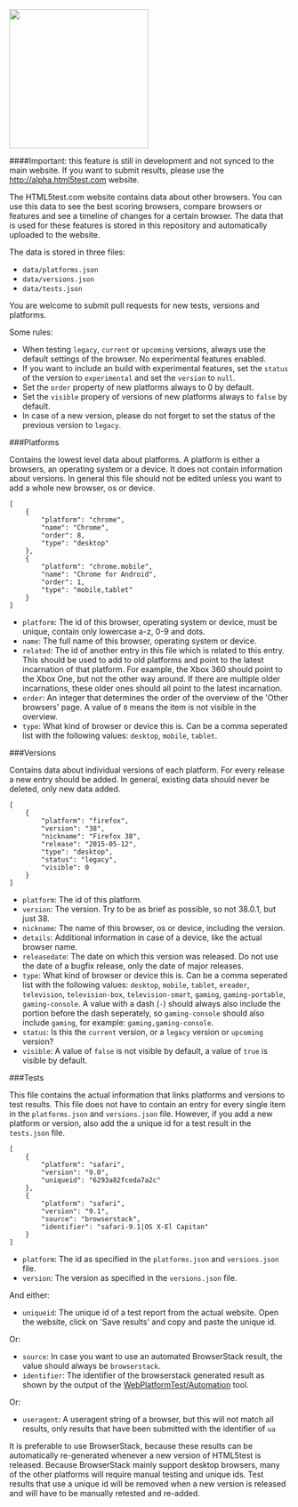<img src="https://html5te.st/assets/html5test.svg" width="250">

####Important: this feature is still in development and not synced to the main website. If you want to submit results, please use the http://alpha.html5test.com website.

The HTML5test.com website contains data about other browsers. You can use this data to see the best scoring browsers,
compare browsers or features and see a timeline of changes for a certain browser. The data that is used for these
features is stored in this repository and automatically uploaded to the website.

The data is stored in three files:

- `data/platforms.json`
- `data/versions.json`
- `data/tests.json`

You are welcome to submit pull requests for new tests, versions and platforms.

Some rules:
- When testing `legacy`, `current` or `upcoming` versions, always use the default settings of the browser. No experimental features enabled.
- If you want to include an build with experimental features, set the `status` of the version to `experimental` and set the `version` to `null`.
- Set the `order` property of new platforms always to 0 by default.
- Set the `visible` propery of versions of new platforms always to `false` by default.
- In case of a new version, please do not forget to set the status of the previous version to `legacy`.


###Platforms

Contains the lowest level data about platforms. A platform is either a browsers, an operating system or a device.
It does not contain information about versions.
In general this file should not be edited unless you want to add a whole new browser, os or device.

````
[
    {
        "platform": "chrome",
        "name": "Chrome",
        "order": 8,
        "type": "desktop"
    },
    {
        "platform": "chrome.mobile",
        "name": "Chrome for Android",
        "order": 1,
        "type": "mobile,tablet"
    }
]
````

- `platform`: The id of this browser, operating system or device, must be unique, contain only lowercase a-z, 0-9 and dots.
- `name`: The full name of this browser, operating system or device.
- `related`: The id of another entry in this file which is related to this entry. This should be used to add to old platforms and point to the latest incarnation of that platform. For example, the Xbox 360 should point to the Xbox One, but not the other way around. If there are multiple older incarnations, these older ones should all point to the latest incarnation.
- `order`: An integer that determines the order of the overview of the 'Other browsers' page. A value of `0` means the item is not visible in the overview.
- `type`: What kind of browser or device this is. Can be a comma seperated list with the following values: `desktop`, `mobile`, `tablet`.


###Versions

Contains data about individual versions of each platform. For every release a new entry should be added. In general,
existing data should never be deleted, only new data added.


````
[
    {
        "platform": "firefox",
        "version": "38",
        "nickname": "Firefox 38",
        "release": "2015-05-12",
        "type": "desktop",
        "status": "legacy",
        "visible": 0
    }
]
````

- `platform`: The id of this platform.
- `version`: The version. Try to be as brief as possible, so not 38.0.1, but just 38.
- `nickname`: The name of this browser, os or device, including the version.
- `details`: Additional information in case of a device, like the actual browser name.
- `releasedate`: The date on which this version was released. Do not use the date of a bugfix release, only the date of major releases.
- `type`: What kind of browser or device this is. Can be a comma seperated list with the following values: `desktop`, `mobile`, `tablet`, `ereader`, `television`, `television-box`, `television-smart`, `gaming`, `gaming-portable`, `gaming-console`. A value with a dash (`-`) should always also include the portion before the dash seperately, so `gaming-console` should also include `gaming`, for example: `gaming,gaming-console`.
- `status`: Is this the `current` version, or a `legacy` version or `upcoming` version?
- `visible`: A value of `false` is not visible by default, a value of `true` is visible by default.


###Tests

This file contains the actual information that links platforms and versions to test results. This file does not have to contain an
entry for every single item in the `platforms.json` and `versions.json` file. However, if you add a new platform or version, also add the
a unique id for a test result in the `tests.json` file.

````
[
    {
        "platform": "safari",
        "version": "9.0",
        "uniqueid": "6293a82fceda7a2c"
    },
    {
        "platform": "safari",
        "version": "9.1",
        "source": "browserstack",
        "identifier": "safari-9.1|OS X-El Capitan"
    }
]
````

- `platform`: The id as specified in the `platforms.json` and `versions.json` file.
- `version`: The version as specified in the `versions.json` file.

And either:
- `uniqueid`: The unique id of a test report from the actual website. Open the website, click on 'Save results' and copy and paste the unique id.

Or:
- `source`: In case you want to use an automated BrowserStack result, the value should always be `browserstack`.
- `identifier`: The identifier of the browserstack generated result as shown by the output of the [WebPlatformTest/Automation](https://github.com/WebPlatformTest/Automation) tool.

Or:
- `useragent`: A useragent string of a browser, but this will not match all results, only results that have been submitted with the identifier of `ua`

It is preferable to use BrowserStack, because these results can be automatically re-generated whenever a new version of HTML5test is released.
Because BrowserStack mainly support desktop browsers, many of the other platforms will require manual testing and unique ids.
Test results that use a unique id will be removed when a new version is released and will have to be manually retested and re-added.
